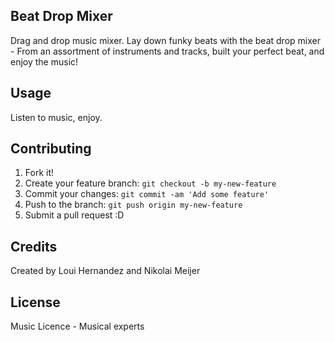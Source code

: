 ## Beat Drop Mixer

Drag and drop music mixer. Lay down funky beats with the beat drop mixer - From an assortment of instruments and tracks, built your perfect beat, and enjoy the music!

## Usage

Listen to music, enjoy.

## Contributing

1. Fork it!
2. Create your feature branch: `git checkout -b my-new-feature`
3. Commit your changes: `git commit -am 'Add some feature'`
4. Push to the branch: `git push origin my-new-feature`
5. Submit a pull request :D

## Credits

Created by Loui Hernandez and Nikolai Meijer

## License

Music Licence - Musical experts